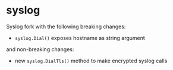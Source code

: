 # syslog
Syslog fork with the following breaking changes:
* `syslog.Dial()` exposes hostname as string argument

and non-breaking changes:
* new `syslog.DialTls()` method to make encrypted syslog calls
